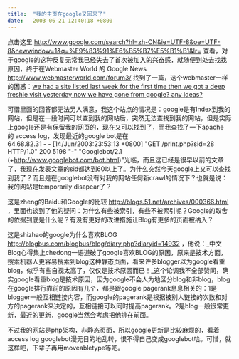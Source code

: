 ```yaml
---
title:  "我的主页在google又回来了"
date:   2003-06-21 12:40:18 +0800
---
```


点击这里 http://www.google.com/search?hl=zh-CN&ie=UTF-8&oe=UTF-8&newwindow=1&q=%E9%83%91%E6%B5%B7%E5%B1%B1&lr= 查看，对于google的这种反复无常我已经失去了首次被加入的兴奋感，就随便到处去找找原因，终于在Webmaster World 的 Google News http://www.webmasterworld.com/forum3/ 找到了一篇，这个webmaster一样的困惑：[we had a site listed last week for the first time then we got a deep freshie visit yesterday now we have gone from google? any ideas?
](http://www.webmasterworld.com/forum3/14281.htm)  

可惜里面的回答都无法另人满意，我这个站点的情况是：google是有Index到我的网站，但是在一段时间可以查到我的网站后，突然无法查找到我的网站，但是实际上google还是有保留我的网页的，现在又可以找到了，而我查找了一下apache 的 access log，发现最近的google bot是在  
64.68.82.31 - - [14/Jun/2003:23:53:13 +0800] "GET /print.php?sid=28 HTTP/1.0" 200 5198 "-" "Googlebot/2.1 (+http://www.googlebot.com/bot.html)"光临，而且这已经是很早以前的文章了，我现在发表文章的sid都达到60以上了。为什么突然今天google上又可以查找到我了？而且是在googlebot没有对我的网站任何新crawl的情况下？也就是说：我的网站是temporarily disapear了？  

这是zheng的Baidu和Google的比较 http://blogs.51.net/archives/000366.html ，里面也谈到了他的疑问：为什么有些被索引，有些不被索引呢？Google的取舍的依据到底是什么呢？有没有更好的改进措施让Blog有更多的页面被纳入？

这是shizhao的google为什么喜欢BLOG http://blogbus.com/blogbus/blog/diary.php?diaryid=14932 ，他说：_中文Blog心得集上chedong一语道破了google喜欢BLOG的原因，原来是技术方面，搜索机器人更容易搜索到blog这种静态页面，看来许多blogger以为google看重blog，似乎有些自视太高了，仅仅是技术原因而已！_这个论调我不全部赞同，确实google看重blog是技术原因，因为google不会人为地区分blog和非blog，blog在google排行靠前的原因有几个，都是跟google pagerank息息相关的：1是blogger一般互相链接内容，而google的pagerank是根据被别人链接的次数和对方的pagerank来决定的，互相链接可以同时提高pagerank。2是blog一般很常更新，最近的更新，google当然会考虑把他排在前面。  

不过我的网站是php架构，非静态页面，所以google更新是比较麻烦的，看着access log googlebot漫无目的地乱转，恨不得自己变成googlebot哈。可惜，就这样吧，下辈子再用moveabletype等吧。  

